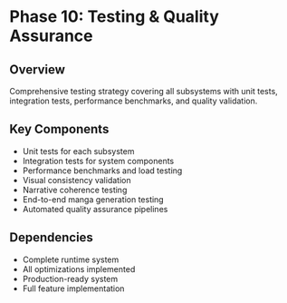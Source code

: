 # Phase 10: Testing & Quality Assurance

## Overview
Comprehensive testing strategy covering all subsystems with unit tests, integration tests, performance benchmarks, and quality validation.

## Key Components
- Unit tests for each subsystem
- Integration tests for system components
- Performance benchmarks and load testing
- Visual consistency validation
- Narrative coherence testing
- End-to-end manga generation testing
- Automated quality assurance pipelines

## Dependencies
- Complete runtime system
- All optimizations implemented
- Production-ready system
- Full feature implementation